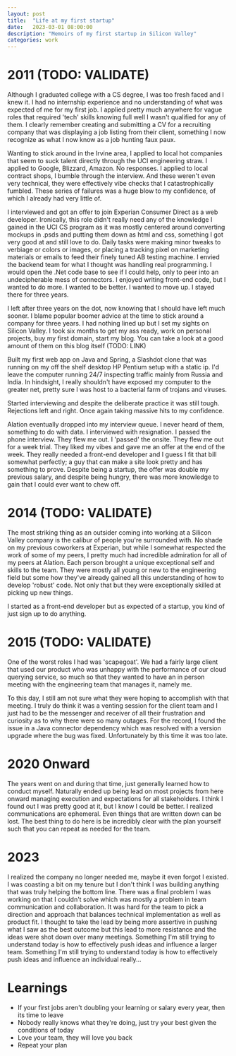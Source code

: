```yaml
---
layout: post
title:  "Life at my first startup"
date:   2023-03-01 08:00:00
description: "Memoirs of my first startup in Silicon Valley"
categories: work
---
```


# 2011 (TODO: VALIDATE)
Although I graduated college with a CS degree, I was too fresh faced and I knew it. I had no internship experience and no understanding of what was expected of me for my first job. I applied pretty much anywhere for vague roles that required 'tech' skills knowing full well I wasn't qualified for any of them. I clearly remember creating and submitting a CV for a recruiting company that was displaying a job listing from their client, something I now recognize as what I now know as a job hunting faux paux. 

Wanting to stick around in the Irvine area, I applied to local hot companies that seem to suck talent directly through the UCI engineering straw. I applied to Google, Blizzard, Amazon. No responses. I applied to local contract shops, I bumble through the interview. And these weren't even very technical, they were effectively vibe checks that I catastrophically fumbled. These series of failures was a huge blow to my confidence, of which I already had very little of.

I interviewed and got an offer to join Experian Consumer Direct as a web developer. Ironically, this role didn't really need any of the knowledge I gained in the UCI CS program as it was mostly centered around converting mockups in .psds and putting them down as html and css, something I got very good at and still love to do. Daily tasks were making minor tweaks to verbiage or colors or images, or placing a tracking pixel on marketing materials or emails to feed their finely tuned AB testing machine. I envied the backend team for what I thought was handling real programming. I would open the .Net code base to see if I could help, only to peer into an undecipherable mess of connectors. I enjoyed writing front-end code, but I wanted to do more. I wanted to be better. I wanted to move up. I stayed there for three years.

I left after three years on the dot, now knowing that I should have left much sooner. I blame popular boomer advice at the time to stick around a company for three years. I had nothing lined up but I set my sights on Silicon Valley. I took six months to get my ass ready, work on personal projects, buy my first domain, start my blog. You can take a look at a good amount of them on this blog itself (TODO: LINK)

Built my first web app on Java and Spring, a Slashdot clone that was running on my off the shelf desktop HP Pentium setup with a static ip. I'd leave the computer running 24/7 inspecting traffic mainly from Russia and India. In hindsight, I really shouldn't have exposed my computer to the greater net, pretty sure I was host to a bacterial farm of trojans and viruses.

Started interviewing and despite the deliberate practice it was still tough. Rejections left and right. Once again taking massive hits to my confidence. 

Alation eventually dropped into my interview queue. I never heard of them, something to do with data. I interviewed with resignation. I passed the phone interview. They flew me out. I 'passed' the onsite. They flew me out for a week trial. They liked my vibes and gave me an offer at the end of the week. They really needed a front-end developer and I guess I fit that bill somewhat perfectly; a guy that can make a site look pretty and has something to prove. Despite being a startup, the offer was double my previous salary, and despite being hungry, there was more knowledge to gain that I could ever want to chew off.

# 2014  (TODO: VALIDATE)
The most striking thing as an outsider coming into working at a Silicon Valley company is the calibur of people you're surrounded with. No shade on my previous coworkers at Experian, but while I somewhat respected the work of some of my peers, I pretty much had incredible admiration for all of my peers at Alation. Each person brought a unique exceptional self and skills to the team. They were mostly all young or new to the engineering field but some how they've already gained all this understanding of how to develop 'robust' code. Not only that but they were exceptionally skilled at picking up new things.

I started as a front-end developer but as expected of a startup, you kind of just sign up to do anything.

# 2015 (TODO: VALIDATE)
One of the worst roles I had was 'scapegoat'. We had a fairly large client that used our product who was unhappy with the performance of our cloud querying service, so much so that they wanted to have an in person meeting with the engineering team that manages it, namely me.

To this day, I still am not sure what they were hoping to accomplish with that meeting. I truly do think it was a venting session for the client team and I just had to be the messenger and receiver of all their frustration and curiosity as to why there were so many outages. For the record, I found the issue in a Java connector dependency which was resolved with a version upgrade where the bug was fixed. Unfortunately by this time it was too late.

# 2020 Onward
The years went on and during that time, just generally learned how to conduct myself. Naturally ended up being lead on most projects from here onward managing execution and expectations for all stakeholders. I think I found out I was pretty good at it, but I know I could be better. I realized communications are ephemeral. Even things that are written down can be lost. The best thing to do here is be incredibly clear with the plan yourself such that you can repeat as needed for the team. 

# 2023
I realized the company no longer needed me, maybe it even forgot I existed. I was coasting a bit on my tenure but I don't think I was building anything that was truly helping the bottom line. There was a final problem I was working on that I couldn't solve which was mostly a problem in team communication and collaboration. It was hard for the team to pick a direction and approach that balances technical implementation as well as product fit. I thought to take the lead by being more assertive in pushing what I saw as the best outcome but this lead to more resistance and the ideas were shot down over many meetings. Something I'm still trying to understand today is how to effectively push ideas and influence a larger team. Something I'm still trying to understand today is how to effectively push ideas and influence an individual really...


# Learnings
- If your first jobs aren't doubling your learning or salary every year, then its time to leave
- Nobody really knows what they're doing, just try your best given the conditions of today
- Love your team, they will love you back
- Repeat your plan